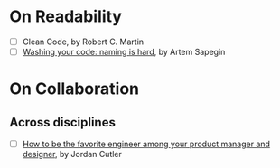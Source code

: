 # On Readability
- [ ] Clean Code, by Robert C. Martin
- [ ] [Washing your code: naming is hard](https://sapegin.me/blog/naming/), by Artem Sapegin

# On Collaboration

## Across disciplines
- [ ] [How to be the favorite engineer among your product manager and designer](https://careercutler.substack.com/p/how-to-be-the-favorite-engineer-among), by Jordan Cutler